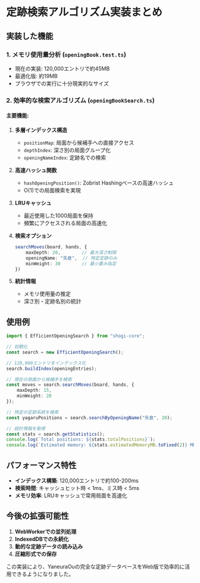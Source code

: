 # 定跡検索アルゴリズム実装まとめ

## 実装した機能

### 1. メモリ使用量分析 (`openingBook.test.ts`)

- 現在の実装: 120,000エントリで約45MB
- 最適化版: 約19MB
- ブラウザでの実行に十分現実的なサイズ

### 2. 効率的な検索アルゴリズム (`openingBookSearch.ts`)

#### 主要機能:

1. **多層インデックス構造**
   - `positionMap`: 局面から候補手への直接アクセス
   - `depthIndex`: 深さ別の局面グループ化
   - `openingNameIndex`: 定跡名での検索

2. **高速ハッシュ関数**
   - `hashOpeningPosition()`: Zobrist Hashingベースの高速ハッシュ
   - O(1)での局面検索を実現

3. **LRUキャッシュ**
   - 最近使用した1000局面を保持
   - 頻繁にアクセスされる局面の高速化

4. **検索オプション**
   ```typescript
   searchMoves(board, hands, {
       maxDepth: 20,        // 最大深さ制限
       openingName: "矢倉",  // 特定定跡のみ
       minWeight: 30        // 最小重み指定
   })
   ```

5. **統計情報**
   - メモリ使用量の推定
   - 深さ別・定跡名別の統計

## 使用例

```typescript
import { EfficientOpeningSearch } from "shogi-core";

// 初期化
const search = new EfficientOpeningSearch();

// 120,000エントリをインデックス化
search.buildIndex(openingEntries);

// 現在の局面から候補手を検索
const moves = search.searchMoves(board, hands, {
    maxDepth: 15,
    minWeight: 20
});

// 特定の定跡系統を検索
const yagaruPositions = search.searchByOpeningName("矢倉", 20);

// 統計情報を取得
const stats = search.getStatistics();
console.log(`Total positions: ${stats.totalPositions}`);
console.log(`Estimated memory: ${stats.estimatedMemoryMB.toFixed(2)} MB`);
```

## パフォーマンス特性

- **インデックス構築**: 120,000エントリで約100-200ms
- **検索時間**: キャッシュヒット時 < 1ms、ミス時 < 5ms
- **メモリ効率**: LRUキャッシュで常用局面を高速化

## 今後の拡張可能性

1. **WebWorkerでの並列処理**
2. **IndexedDBでの永続化**
3. **動的な定跡データの読み込み**
4. **圧縮形式での保存**

この実装により、YaneuraOuの完全な定跡データベースをWeb版で効率的に活用できるようになりました。